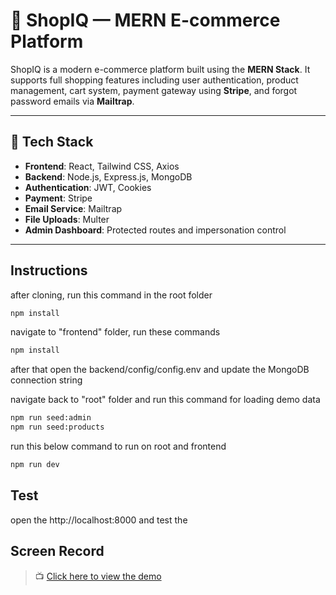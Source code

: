 # 🛒 ShopIQ — MERN E-commerce Platform

ShopIQ is a modern e-commerce platform built using the **MERN Stack**. It supports full shopping features including user authentication, product management, cart system, payment gateway using **Stripe**, and forgot password emails via **Mailtrap**.

---

## 🚀 Tech Stack

- **Frontend**: React, Tailwind CSS, Axios
- **Backend**: Node.js, Express.js, MongoDB
- **Authentication**: JWT, Cookies
- **Payment**: Stripe
- **Email Service**: Mailtrap
- **File Uploads**: Multer
- **Admin Dashboard**: Protected routes and impersonation control

---

## Instructions

after cloning, run this command in the root folder
```bash
npm install
```
navigate to "frontend" folder, run these commands 
```bash
npm install
```
after that open the backend/config/config.env
and update the MongoDB connection string

navigate back to "root" folder and run this command for loading demo data
```bash
npm run seed:admin
npm run seed:products
```

run this below command to run on root and frontend
```bash
npm run dev
```


## Test
open the http://localhost:8000 and test the 

## Screen Record

> 📺 [Click here to view the demo](https://drive.google.com/drive/folders/1c9QC9U9AE57gGbMmrXhkqBGElV0R7RWf?usp=sharing)
